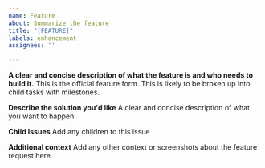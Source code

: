 ```yaml
---
name: Feature
about: Summarize the feature
title: "[FEATURE]"
labels: enhancement
assignees: ''

---
```


**A clear and concise description of what the feature is and who needs to build it.**
 This is the official feature form.  This is likely to be broken up into child tasks with milestones.

**Describe the solution you'd like**
A clear and concise description of what you want to happen.

**Child Issues**
Add any children to this issue

**Additional context**
Add any other context or screenshots about the feature request here.

